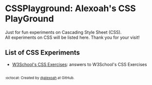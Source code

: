 # CSSPlayground: Alexoah's CSS PlayGround
Just for fun experiments on Cascading Style Sheet (CSS).  
All experiments on CSS will be listed here. Thank you for your visit!

## List of CSS Experiments
* [W3School's CSS Exercises](./W3School-CSSExercises): answers to W3School's CSS Exercises

##
<sup>:octocat: Created by [@alexoah](http://github.com/alexoah) at GitHub.</sup>
